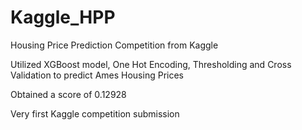 # Kaggle_HPP
Housing Price Prediction Competition from Kaggle

Utilized XGBoost model, One Hot Encoding, Thresholding and Cross Validation to predict Ames Housing Prices

Obtained a score of 0.12928

Very first Kaggle competition submission
